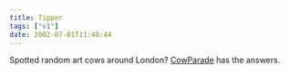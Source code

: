 ```yaml
---
title: Tipper
tags: ["v1"]
date: 2002-07-01T11:40:44
---
```


Spotted random art cows around London? [CowParade][1] has the answers.

[1]: http://london.cowparade.net/ "CowParade London"
